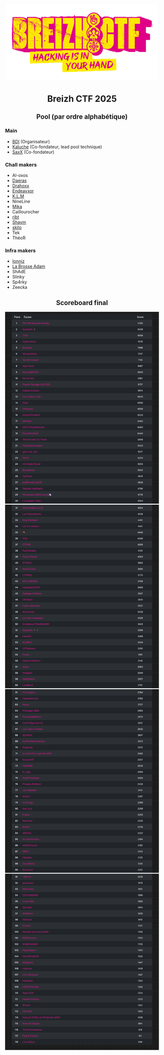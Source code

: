 <div align="center">
    <img src="./_doc/logo.png" width="500px">
    <h1>Breizh CTF 2025</h1>
</div>

<h2 align="center":>Pool (par ordre alphabétique)</h2>

### Main

- [BDI](https://www.bdi.fr/fr/accueil/) (Organisateur)
- [Kaluche](https://x.com/kaluche_) (Co-fondateur, lead pool technique)
- [SaxX](https://x.com/_SaxX_) (Co-fondateur)

### Chall makers

- Al-oxos
- [Daeras](https://x.com/0xDaeras)
- [Drahoxx](https://x.com/50mgDrahoxx)
- [Endeavxor](https://endeavxor.re)
- [K.L.M](https://x.com/clemhate2)
- NineLine
- [Mika](https://x.com/bWlrYQ)
- Caillourocher
- [ribt](https://github.com/ribt)
- [Shaym](https://x.com/0xShaym)
- [skilo](https://skilo.sh)
- Tek
- ThéoR

### Infra makers

- [Ionniz](https://x.com/_Ionniz_)
- [La Brosse Adam](https://x.com/adam_le_bon)
- ShAdE
- Slinky
- Sp4rky
- Zeecka

<h2 align="center">Scoreboard final</h2>

![Scoreboard part 1](./_doc/scoreboard-1.png)
![Scoreboard part 2](./_doc/scoreboard-2.png)
![Scoreboard part 3](./_doc/scoreboard-3.png)
![Scoreboard part 4](./_doc/scoreboard-4.png)
